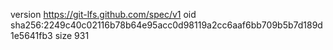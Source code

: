 version https://git-lfs.github.com/spec/v1
oid sha256:2249c40c02116b78b64e95acc0d98119a2cc6aaf6bb709b5b7d189d1e5641fb3
size 931
